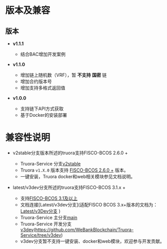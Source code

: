 # 版本及兼容
## 版本
* **v1.1.1**
    * 结合BAC增加开发案例
  
* **v1.1.0**
    * 增加链上随机数（VRF），暂 **不支持** **国密** 链
    * 增加合约版本号
    * 增加支持多格式返回值

* **v1.0.0**
    * 支持链下API方式获取
    * 基于Docker的安装部署

# 兼容性说明
* v2stable分支版本所述的truora支持FISCO-BCOS 2.6.0 +
	* Truora-Service 分支[v2stable](https://github.com/WeBankBlockchain/Truora-Service/tree/v2stable)
    * Truora `v1.X.0` 版本支持 [FISCO-BCOS 2.6.0 +](https://github.com/FISCO-BCOS/FISCO-BCOS/releases/tag/v2.6.0) 版本。
	* 一键安装，Truora docker和web相关模块参见文档说明。

* latest/v3dev分支所述的truora支持FISCO-BCOS 3.1.x + 
	* 支持[FISCO-BCOS 3.1及以上](https://github.com/FISCO-BCOS/FISCO-BCOS)
	* 文档连接[Latest/v3dev分支](适配FISCO BCOS 3.x+版本的文档为：[Latest/v3Dev分支](https://truora.readthedocs.io/zh_CN/latest/)	)
	*  Truora-Service 主分支[main](https://github.com/WeBankBlockchain/Truora-Service/tree/main)
	*  Truora-Service 开发分支[v3dev]()(https://github.com/WeBankBlockchain/Truora-Service/tree/v3dev)
	*  v3dev分支暂不支持一键安装、docker和web模块，欢迎参与开发贡献。